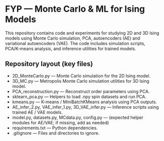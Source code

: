 # FYP — Monte Carlo & ML for Ising Models

This repository contains code and experiments for studying 2D and 3D Ising models using Monte Carlo simulation, PCA, autoencoders (AE) and variational autoencoders (VAE). The code includes simulation scripts, PCA/K-means analysis, and inference utilities for trained models.

## Repository layout (key files)

- 2D_MonteCarlo.py — Monte Carlo simulation for the 2D Ising model.
- 3D_MC.py — Metropolis Monte Carlo simulation utilities for 3D Ising model.
- PCA_reconstruction.py — Reconstruct order parameters using PCA.
- sklearn_pca.py — Helpers to load .npy spin datasets and run PCA.
- kmeans.py — K-means / MiniBatchKMeans analysis using PCA outputs.
- AE_infer_2.py, VAE_infer_1.py, 3D_VAE_infer.py — Inference scripts using trained AE / VAE models.
- model.py, datasets.py, MCdata.py, config.py — (expected helper modules for AE/VAE; if missing, add as needed)
- requirements.txt — Python dependencies.
- .gitignore — Files and directories to ignore.

